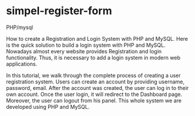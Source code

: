 # simpel-register-form
PHP/mysql

How to create a Registration and Login System with PHP and MySQL. Here is the quick solution to build a login system with PHP and MySQL. 
Nowadays almost every website provides Registration and login functionality. Thus, it is necessary to add a login system in modern web applications.

In this tutorial, we walk through the complete process of creating a user registration system. 
Users can create an account by providing username, password, email. After the account was created, 
the user can log in to their own account. Once the user login, it will redirect to the Dashboard page. 
Moreover, the user can logout from his panel. This whole system we are developed using PHP and MySQL.
